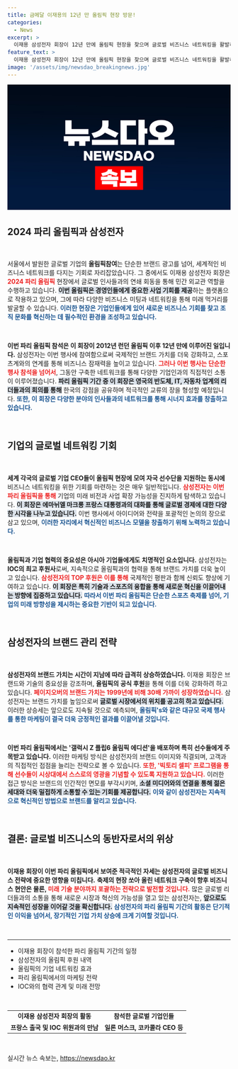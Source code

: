 ```yaml
---
title: 금메달 이재용의 12년 만 올림픽 현장 방문!
categories:
  - News
excerpt: >
  이재용 삼성전자 회장이 12년 만에 올림픽 현장을 찾으며 글로벌 비즈니스 네트워킹을 활발히 진행하고 있습니다. 2024 파리 올림픽에서 경제계 인사들과 의견을 나누고, 최신 기술 트렌드를 논의하는 그의 모습이 주목받고 있습니다.
feature_text: >
  이재용 삼성전자 회장이 12년 만에 올림픽 현장을 찾으며 글로벌 비즈니스 네트워킹을 활발히 진행하고 있습니다. 2024 파리 올림픽에서 경제계 인사들과 의견을 나누고, 최신 기술 트렌드를 논의하는 그의 모습이 주목받고 있습니다.
image: '/assets/img/newsdao_breakingnews.jpg'
---
```


<p><img src="/assets/img/newsdao_breakingnews.jpg" alt="firstkoreanews 속보" /></p>

<h2 data-ke-size="size26">2024 파리 올림픽과 삼성전자</h2>

<p data-ke-size="size16">&nbsp;</p>

<p>서울에서 발원한 글로벌 기업의 <b>올림픽참여</b>는 단순한 브랜드 광고를 넘어, 세계적인 비즈니스 네트워크를 다지는 기회로 자리잡았습니다. 그 중에서도 이재용 삼성전자 회장은 <b><span style="color: #ee2323;">2024 파리 올림픽</span></b> 현장에서 글로벌 인사들과의 연쇄 회동을 통해 민간 외교관 역할을 수행하고 있습니다. <b><span style="background-color: #21538527;">이번 올림픽은 경영인들에게 중요한 사업 기회를 제공</span></b>하는 플랫폼으로 작용하고 있으며, 그에 따라 다양한 비즈니스 미팅과 네트워킹을 통해 미래 먹거리를 발굴할 수 있습니다. <b><span style="color: #1a5490;">이러한 현장은 기업인들에게 있어 새로운 비즈니스 기회를 찾고 조직 문화를 혁신하는 데 필수적인 환경을 조성하고 있습니다.</span></b></p>

<p data-ke-size="size16">&nbsp;</p>

<p><b>이번 파리 올림픽 참석은 이 회장이 2012년 런던 올림픽 이후 12년 만에 이루어진 일입니다.</b> 삼성전자는 이번 행사에 참여함으로써 국제적인 브랜드 가치를 더욱 강화하고, 스포츠계와의 연계를 통해 비즈니스 잠재력을 높이고 있습니다. <b><span style="color: #ee2323;">그러나 이번 행사는 단순한 행사 참석을 넘어서</span></b>, 그동안 구축한 네트워크를 통해 다양한 기업인과의 직접적인 소통이 이루어졌습니다. <b><span style="background-color: #21538527;">파리 올림픽 기간 중 이 회장은 영국의 반도체, IT, 자동차 업계의 리더들과의 회의를 통해</span></b> 한국의 강점을 공유하며 적극적인 교류의 장을 형성할 예정입니다. <b><span style="color: #1a5490;">또한, 이 회장은 다양한 분야의 인사들과의 네트워크를 통해 시너지 효과를 창출하고 있습니다.</span></b></p>

<p data-ke-size="size16">&nbsp;</p>

<h2 data-ke-size="size26">기업의 글로벌 네트워킹 기회</h2>

<p data-ke-size="size16">&nbsp;</p>

<p><b>세계 각국의 글로벌 기업 CEO들이 올림픽 현장에 모여 자국 선수단을 지원하는 동시에</b> 비즈니스 네트워킹을 위한 기회를 마련하는 것은 매우 일반적입니다. <b><span style="color: #ee2323;">삼성전자는 이번 파리 올림픽을 통해</span></b> 기업의 미래 비전과 사업 확장 가능성을 진지하게 탐색하고 있습니다. <b><span style="background-color: #21538527;">이 회장은 에마뉘엘 마크롱 프랑스 대통령과의 대화를 통해 글로벌 경제에 대한 다양한 시각을 나누고 있습니다.</span></b> 이번 행사에서 아이디어와 전략을 포괄적인 논의의 장으로 삼고 있으며, <b><span style="color: #1a5490;">이러한 자리에서 혁신적인 비즈니스 모델을 창출하기 위해 노력하고 있습니다.</span></b></p>

<p data-ke-size="size16">&nbsp;</p>

<p><b>올림픽과 기업 협력의 중요성은 아시아 기업들에게도 치명적인 요소입니다.</b> 삼성전자는 <b>IOC의 최고 후원사</b>로써, 지속적으로 올림픽과의 협력을 통해 브랜드 가치를 더욱 높이고 있습니다. <b><span style="color: #ee2323;">삼성전자의 TOP 후원은 이를 통해</span></b> 국제적인 평판과 함께 신뢰도 향상에 기여하고 있습니다. <b><span style="background-color: #21538527;">이 회장은 특히 기술과 스포츠의 융합을 통해 새로운 혁신을 이끌어내는 방향에 집중하고 있습니다.</span></b> <b><span style="color: #1a5490;">따라서 이번 파리 올림픽은 단순한 스포츠 축제를 넘어, 기업의 미래 방향성을 제시하는 중요한 기반이 되고 있습니다.</span></b></p>

<p data-ke-size="size16">&nbsp;</p>

<h2 data-ke-size="size26">삼성전자의 브랜드 관리 전략</h2>

<p data-ke-size="size16">&nbsp;</p>

<p><b>삼성전자의 브랜드 가치는 시간이 지남에 따라 급격히 상승하였습니다.</b> 이재용 회장은 브랜드와 기술의 중요성을 강조하며, <b>올림픽의 공식 후원</b>을 통해 이를 더욱 강화하려 하고 있습니다. <b><span style="color: #ee2323;">페이지오버의 브랜드 가치는 1999년에 비해 30배 가까이 성장하였습니다.</span></b> 삼성전자는 브랜드 가치를 높임으로써 <b><span style="background-color: #21538527;">글로벌 시장에서의 위치를 공고히 하고 있습니다.</span></b> 이러한 상승세는 앞으로도 지속될 것으로 예측되며, <b><span style="color: #1a5490;">올림픽's와 같은 대규모 국제 행사를 통한 마케팅이 결국 더욱 긍정적인 결과를 이끌어낼 것입니다.</span></b></p>

<p data-ke-size="size16">&nbsp;</p>

<p><b>이번 파리 올림픽에서는 '갤럭시 Z 플립6 올림픽 에디션'을 배포하며 특히 선수들에게 주목받고 있습니다.</b> 이러한 마케팅 방식은 삼성전자의 브랜드 이미지와 직결되며, 고객과의 직접적인 접점을 늘리는 전략으로 볼 수 있습니다. <b><span style="color: #ee2323;">또한, '빅토리 셀피' 프로그램을 통해 선수들이 시상대에서 스스로의 영광을 기념할 수 있도록 지원하고 있습니다.</span></b> 이러한 접근 방식은 브랜드의 인간적인 면모를 부각시키며, <b><span style="background-color: #21538527;">소셜 미디어와의 연결을 통해 젊은 세대와 더욱 밀접하게 소통할 수 있는 기회를 제공합니다.</span></b> <b><span style="color: #1a5490;">이와 같이 삼성전자는 지속적으로 혁신적인 방법으로 브랜드를 알리고 있습니다.</span></b></p>

<p data-ke-size="size16">&nbsp;</p>

<h2 data-ke-size="size26">결론: 글로벌 비즈니스의 동반자로서의 위상</h2>

<p data-ke-size="size16">&nbsp;</p>

<p><b>이재용 회장이 이번 파리 올림픽에서 보여준 적극적인 자세는 삼성전자의 글로벌 비즈니스 전략에 중요한 영향을 미칩니다.</b> <b>축제의 현장 쏘아 올린 네트워크 구축이 향후 비즈니스 현안은 물론, <span style="color: #ee2323;">미래 기술 분야까지 포괄하는 전략으로 발전할 것입니다.</span></b> 많은 글로벌 리더들과의 소통을 통해 새로운 시장과 혁신의 가능성을 열고 있는 삼성전자는, <b><span style="background-color: #21538527;">앞으로도 지속적인 성장을 이어갈 것을 확신합니다.</span></b> <b><span style="color: #1a5490;">삼성전자의 파리 올림픽 기간의 활동은 단기적인 이익을 넘어서, 장기적인 기업 가치 상승에 크게 기여할 것입니다.</span></b></p>

<p data-ke-size="size16">&nbsp;</p>

<hr>

<ul>
    <li>이재용 회장이 참석한 파리 올림픽 기간의 일정</li>
    <li>삼성전자의 올림픽 후원 내역</li>
    <li>올림픽의 기업 네트워킹 효과</li>
    <li>파리 올림픽에서의 마케팅 전략</li>
    <li>IOC와의 협력 관계 및 미래 전망</li>
</ul>

<p data-ke-size="size16">&nbsp;</p>

<table style="width: 100%;">
    <tr>
        <td style="text-align: center; height: 17px;"><b>이재용 삼성전자 회장의 활동</b></td>
        <td style="text-align: center; height: 17px;"><b>참석한 글로벌 기업인들</b></td>
    </tr>
    <tr>
        <td style="text-align: center; height: 17px;"><b>프랑스 출국 및 IOC 위원과의 만남</b></td>
        <td style="text-align: center; height: 17px;"><b>일론 머스크, 코카콜라 CEO 등</b></td>
    </tr>
</table>

<p data-ke-size="size16">&nbsp;</p>
실시간 뉴스 속보는, <a href="https://newsdao.kr" rel="dofollow">https://newsdao.kr</a>


